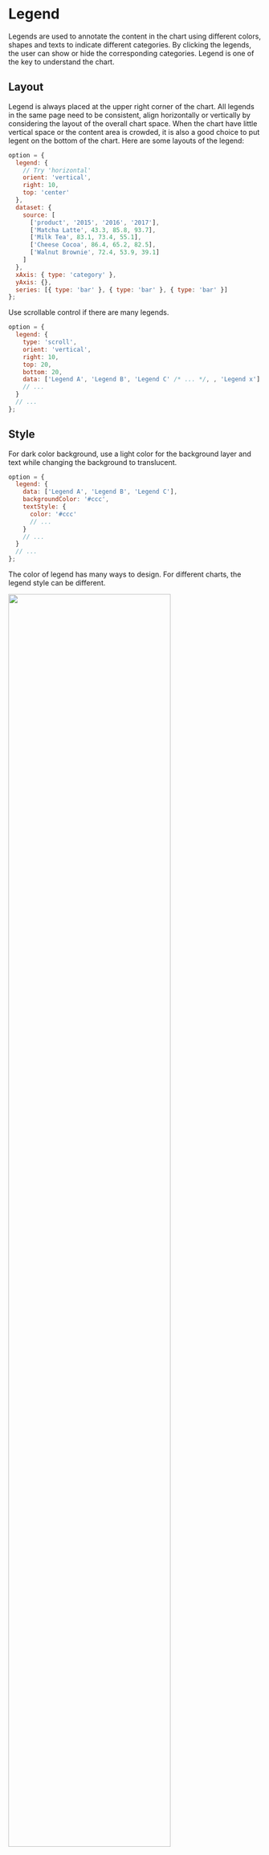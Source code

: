 # Legend

Legends are used to annotate the content in the chart using different colors, shapes and texts to indicate different categories. By clicking the legends, the user can show or hide the corresponding categories. Legend is one of the key to understand the chart.

## Layout

Legend is always placed at the upper right corner of the chart. All legends in the same page need to be consistent, align horizontally or vertically by considering the layout of the overall chart space. When the chart have little vertical space or the content area is crowded, it is also a good choice to put legent on the bottom of the chart. Here are some layouts of the legend:

```js live
option = {
  legend: {
    // Try 'horizontal'
    orient: 'vertical',
    right: 10,
    top: 'center'
  },
  dataset: {
    source: [
      ['product', '2015', '2016', '2017'],
      ['Matcha Latte', 43.3, 85.8, 93.7],
      ['Milk Tea', 83.1, 73.4, 55.1],
      ['Cheese Cocoa', 86.4, 65.2, 82.5],
      ['Walnut Brownie', 72.4, 53.9, 39.1]
    ]
  },
  xAxis: { type: 'category' },
  yAxis: {},
  series: [{ type: 'bar' }, { type: 'bar' }, { type: 'bar' }]
};
```

Use scrollable control if there are many legends.

```js
option = {
  legend: {
    type: 'scroll',
    orient: 'vertical',
    right: 10,
    top: 20,
    bottom: 20,
    data: ['Legend A', 'Legend B', 'Legend C' /* ... */, , 'Legend x']
    // ...
  }
  // ...
};
```

## Style

For dark color background, use a light color for the background layer and text while changing the background to translucent.

```js
option = {
  legend: {
    data: ['Legend A', 'Legend B', 'Legend C'],
    backgroundColor: '#ccc',
    textStyle: {
      color: '#ccc'
      // ...
    }
    // ...
  }
  // ...
};
```

The color of legend has many ways to design. For different charts, the legend style can be different.

<img max-width="830" width="80%" height="80%" src="images/design/legend/charts_sign_img04.png" />

```js
option = {
  legend: {
    data: ['Legend A', 'Legend B', 'Legend C'],
    icon: 'rect'
    // ...
  }
  // ...
};
```

## Interactive

Depend on the environmental demand, the legend can support interactive operation. Click the legend to show or hide corresponding categories:

```js
option = {
  legend: {
    data: ['Legend A', 'Legend B', 'Legend C'],
    selected: {
      'Legend A': true,
      'Legend B': true,
      'Legend C': false
    }
    // ...
  }
  // ...
};
```

## Tips

The legend should be used according to the situation. Some dual-axis charts include multiple chart types. Different kinds of legend stypes should be distinguished.

```js
option = {
  legend: {
    data: [
      {
        name: 'Legend A',
        icon: 'rect'
      },
      {
        name: 'Legend B',
        icon: 'circle'
      },
      {
        name: 'Legend C',
        icon: 'pin'
      }
    ]
    //  ...
  },
  series: [
    {
      name: 'Legend A'
      //  ...
    },
    {
      name: 'Legend B'
      //  ...
    },
    {
      name: 'Legend C'
      //  ...
    }
  ]
  //  ...
};
```

While there is only one kind of data in the chart, use the chart title rather than the legend to explain it.
